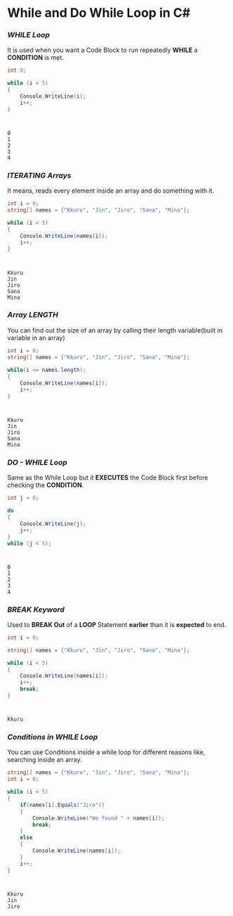 # While and Do While Loop in C#

### ***WHILE Loop***
It is used when you want a Code Block to run repeatedly **WHILE** a **CONDITION** is met.

```csharp
int 0;

while (i < 5)
{
    Console.WriteLine(i);
    i++;
}
```

#
    0
    1
    2
    3
    4

### ***ITERATING Arrays***
It means, reads every element inside an array and do something with it.

```csharp
int i = 0;
string[] names = {"Kkuru", "Jin", "Jiro", "Sana", "Mina"};

while (i < 5)
{
    Console.WriteLine(names[i]);
    i++;
}
```

#
    Kkuru
    Jin
    Jiro
    Sana
    Mina

### ***Array LENGTH***
You can find out the size of an array by calling their length variable(built in variable in an array)

```csharp
int i = 0;
string[] names = {"Kkuru", "Jin", "Jiro", "Sana", "Mina"};
    
while(i <= names.length);
{
    Console.WriteLine(names[i]);
    i++;
}
```
#
    Kkuru
    Jin
    Jiro
    Sana
    Mina


### ***DO - WHILE Loop***
Same as the While Loop but it **EXECUTES** the Code Block first before checking the **CONDITION**.

```csharp
int j = 0;

do
{
    Console.WriteLine(j);
    j++;
}
while (j < 5);
```
#
    0
    1
    2
    3
    4

### ***BREAK Keyword***
Used to **BREAK Out** of a **LOOP** Statement **earlier** than it is **expected** to end.

```csharp
int i = 0;

string[] names = {"Kkuru", "Jin", "Jiro", "Sana", "Mina"};

while (i < 5)
{
    Console.WriteLine(names[i]);
    i++;
    break;
}
```
#
    Kkuru

### ***Conditions in WHILE Loop***

You can use Conditions inside a while loop for different reasons like, searching inside an array.

```csharp
string[] names = {"Kkuru", "Jin", "Jiro", "Sana", "Mina"};
int i = 0;

while (i < 5)
{
    if(names[i].Equals("Jiro"))
    {
        Console.WriteLine("We found " + names[i]);
        break;
    }
    else
    {
        Console.WriteLine(names[i]);
    }
    i++;
}
```
#
    Kkuru
    Jin
    Jiro
